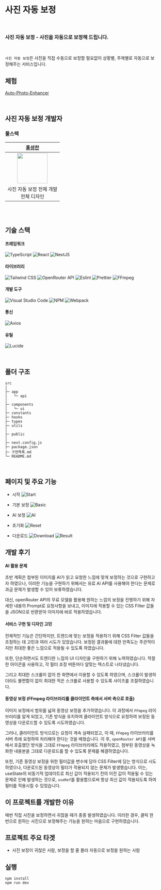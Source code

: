 # 사진 자동 보정

<br/>

### **사진 자동 보정** - 사진을 자동으로 보정해 드립니다.

<br/>

`사진 자동 보정`은 사진을 직접 수동으로 보정할 필요없이 상황별, 주제별로 자동으로 보정해주는 서비스입니다.

## 체험

[Auto-Photo-Enhancer](https://auto-photo-enhancer.vercel.app/)

<br/>

## 사진 자동 보정 개발자

### 풀스택

|                           [홍성찬](https://github.com/Hschan2)                            |
| :---------------------------------------------------------------------------------------: |
| <img src="https://avatars.githubusercontent.com/u/39434913?v=4" width="100" height="100"> |
|                            사진 자동 보정 전체 개발 <br/> 전체 디자인                             |

<br/>
<br/>

## 기술 스택

#### 프레임워크

![TypeScript](https://img.shields.io/badge/typescript-%23007ACC.svg?style=for-the-badge&logo=typescript&logoColor=white)
![React](https://img.shields.io/badge/react-61DAFB?style=for-the-badge&logo=react&logoColor=black)
![NextJS](https://img.shields.io/badge/Next.js-000000?style=flat-square&logo=Next.js&logoColor=white)

#### 라이브러리

![Tailwind CSS](https://img.shields.io/badge/Tailwind_CSS-06B6D4?style=for-the-badge&logo=tailwindcss&logoColor=white)
![OpenRouter API](https://img.shields.io/badge/OpenRouter_API-00A67E?style=for-the-badge&logo=openai&logoColor=white)
![Eslint](https://img.shields.io/badge/Eslint-4B0082?style=flat-square&logo=Eslint&logoColor=white)
![Prettier](https://img.shields.io/badge/prettier-FF69B4?style=flat-square&logo=prettier&logoColor=white)
![FFmpeg](https://img.shields.io/badge/FFmpeg-FF69B4?style=flat-square&logo=FFmpeg&logoColor=white)

#### 개발 도구

![Visual Studio Code](https://img.shields.io/badge/Visual%20Studio%20Code-0078d7.svg?style=for-the-badge&logo=visual-studio-code&logoColor=white)
![NPM](https://img.shields.io/badge/NPM-CB3837?style=for-the-badge)
![Webpack](https://img.shields.io/badge/Webpack-8DD6F9?style=for-the-badge)

#### 통신
![Axios](https://img.shields.io/badge/Axios-5A29E4?style=for-the-badge&logo=axios&logoColor=white)

#### 유틸
![Lucide](https://img.shields.io/badge/Lucide-000000?style=for-the-badge&logo=lucide&logoColor=white)

<br/>

## 폴더 구조

```
src
│
├─ app
│   └─ api
│
├─ components
│   └─ ui
├─ constants
├─ hooks
├─ types
├─ utils
│
├─ public
│
├─ next.config.js
├─ package.json
├─ 구현목록.md
└─ README.md
```

<br/>

## 페이지 및 주요 기능
- 시작
![Start](https://blog.kakaocdn.net/dn/cg43LM/btsNTSrTSkC/IaafxfojfHoKLRkz9OmoUk/img.gif)

- 기본 보정
![Basic](https://blog.kakaocdn.net/dn/bpkoHr/btsNSyVG9Id/GvW1qU7xvaoGkUdYIqmYKk/img.gif)

- AI 보정
![AI](https://blog.kakaocdn.net/dn/boFIJp/btsNSdqAsJq/ncY8lm68nKIIejsZ0OIHK1/img.gif)

- 초기화
![Reset](https://blog.kakaocdn.net/dn/brNkj1/btsNR3oeAOI/kA2jEpkiOlru3CJAJHe6Q0/img.gif)

- 다운로드
![Download](https://blog.kakaocdn.net/dn/cwhBSS/btsNScE8Qzs/LDFeHaDuiW5UpkCwhir1Yk/img.gif)
![Result](https://img1.daumcdn.net/thumb/R1280x0/?scode=mtistory2&fname=https%3A%2F%2Fblog.kakaocdn.net%2Fdn%2FK9CG2%2FbtsNSMTyxze%2FMJmEG7LYn6kvZHtenkuh70%2Fimg.png)

## 개발 후기
#### AI 활용 문제
초반 계획은 첨부된 이미지를 AI가 읽고 요청한 느낌에 맞게 보정하는 것으로 구현하고자 하였으나, 이러한 기능을 구현하기 위해서는 유료 AI API를 사용해야 한다는 문제로 과금 문제가 발생할 수 있어 보류하였습니다.   

대신, openRouter API의 무료 모델을 활용해 원하는 느낌의 보정을 진행하기 위해 자세한 내용의 Prompt로 요청사항을 보내고, 이미지에 적용할 수 있는 CSS Filter 값들을 JSON으로 반환받아 이미지에 바로 적용하였습니다.   

#### 서비스 구현 및 디자인 고민
전체적인 기능은 간단하지만, 트렌드에 맞는 보정을 적용하기 위해 CSS Filter 값들을 조정하는 데 고민과 여러 시도가 있었습니다. 보정된 결과물에 대한 만족도는 주관적이지만 최대한 좋은 느낌으로 적용될 수 있도록 하였습니다.   

또한, 단순하면서도 트렌디한 느낌의 UI 디자인을 구현하기 위해 노력하였습니다. 적절한 아이콘을 사용하고, 각 필터 조정 버튼마다 알맞는 텍스트로 나타냈습니다.   

그리고 최대한 스크롤이 없이 한 화면에서 이용할 수 있도록 하였으며, 스크롤이 발생하더라도 불편함이 없이 최대한 적은 스크롤로 사용할 수 있도록 사이즈를 조절하였습니다.   

#### 동영상 보정 (FFmpeg 라이브러리를 클라이언트 측에서 서버 측으로 호출)
이미지 보정에서 범위를 넓혀 동영상 보정을 추가하였습니다. 이 과정에서 `FFmpeg` 라이브러리를 알게 되었고, 기존 방식을 유지하여 클라이언트 방식으로 요청하여 보정된 동영상을 다운로드할 수 있도록 시도하였습니다.   

그러나, 클라이언트 방식으로는 요청이 계속 실패되었고, 이 때, `FFmpeg` 라이브러리를 서버 측에 요청하여 처리해야 한다는 것을 배웠습니다. 이 후, `openRouter API`를 서버에서 호출했던 방식을 그대로 `FFmpeg` 라이브러리에도 적용하였고, 첨부된 동영상을 녹화한 내용본을 그대로 다운로드를 할 수 있도록 문제를 해결하였습니다.   

또한, 기존 동영상 보정을 위한 필터값을 변수에 담아 CSS Filter에 담는 방식으로 시도하였으나, 다운로드된 동영상이 필터가 적용되지 않는 문제가 발생했습니다. 이는, useState의 비동기적 업데이트로 최신 값이 적용되기 전의 이전 값이 적용될 수 있는 문제로 인해 발생하는 것으로, `useRef`를 활용함으로써 항상 최신 값이 적용되도록 하여 필터를 적용시킬 수 있었습니다.   

## 이 프로젝트를 개발한 이유
매번 직접 사진을 보정하면서 귀찮을 때가 종종 발생하였습니다. 이러한 경우, 클릭 한 번으로 원하는 사진으로 보정해주는 기능을 원하는 마음으로 구현하였습니다.

## 프로젝트 주요 타겟
- 사진 보정이 귀찮은 사람, 보정을 할 줄 몰라 자동으로 보정을 원하는 사람

## 실행

```
npm install
npm run dev
```
